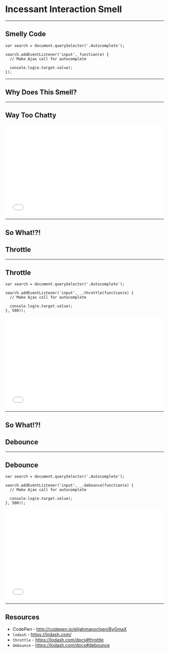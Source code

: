 # Incessant Interaction Smell
<!-- .slide: data-state="statusLint statusLint--hard statusRule statusRule--fuzzy statusSkill statusSkill--junior" -->

------

## Smelly Code

```
var search = document.querySelector('.Autocomplete');

search.addEventListener('input', function(e) {
  // Make Ajax call for autocomplete

  console.log(e.target.value);
});

```

------

## Why Does This Smell?

------

## Way Too Chatty

<iframe height='286' scrolling='no' src='//codepen.io/elijahmanor/embed/LEXBdX/?height=286' frameborder='no' allowtransparency='true' allowfullscreen='true' style='width: 100%;'>See the Pen <a href='http://codepen.io/elijahmanor/pen/LEXBdX/'>LEXBdX</a> by Elijah Manor (<a href='http://codepen.io/elijahmanor'>@elijahmanor</a>) on <a href='http://codepen.io'>CodePen</a>.
</iframe>

------

## So What!?!

## Throttle <!-- .element class="fragment" -->

------

## Throttle

```
var search = document.querySelector('.Autocomplete');

search.addEventListener('input', _.throttle(function(e) {
  // Make Ajax call for autocomplete

  console.log(e.target.value);
}, 500));
```

<iframe height='285' scrolling='no' src='//codepen.io/elijahmanor/embed/azQjGj/?height=285' frameborder='no' allowtransparency='true' allowfullscreen='true' style='width: 100%;'>See the Pen <a href='http://codepen.io/elijahmanor/pen/azQjGj/'>azQjGj</a> by Elijah Manor (<a href='http://codepen.io/elijahmanor'>@elijahmanor</a>) on <a href='http://codepen.io'>CodePen</a>.
</iframe>

------

## So What!?!

## Debounce <!-- .element class="fragment" -->

------

## Debounce

```
var search = document.querySelector('.Autocomplete');

search.addEventListener('input', _.debounce(function(e) {
  // Make Ajax call for autocomplete

  console.log(e.target.value);
}, 500));
```

<iframe height='284' scrolling='no' src='//codepen.io/elijahmanor/embed/bNQjje/?height=284' frameborder='no' allowtransparency='true' allowfullscreen='true' style='width: 100%;'>See the Pen <a href='http://codepen.io/elijahmanor/pen/bNQjje/'>bNQjje</a> by Elijah Manor (<a href='http://codepen.io/elijahmanor'>@elijahmanor</a>) on <a href='http://codepen.io'>CodePen</a>.
</iframe>

------

## Resources

* CodePen - http://codepen.io/elijahmanor/pen/ByGmaX
* `lodash` - https://lodash.com/
* `throttle` - https://lodash.com/docs#throttle
* `debounce` - https://lodash.com/docs#debounce

